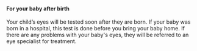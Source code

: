 ####  For your baby after birth

Your child’s eyes will be tested soon after they are born. If your baby was
born in a hospital, this test is done before you bring your baby home. If
there are any problems with your baby's eyes, they will be referred to an eye
specialist for treatment.
